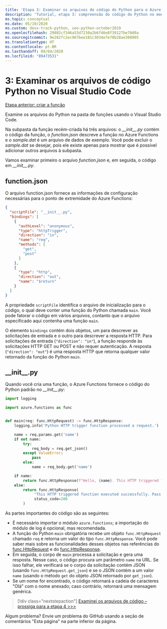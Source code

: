 ```yaml
---
title: 'Etapa 3: Examinar os arquivos de código do Python para o Azure Functions no VS Code'
description: 'Tutorial, etapa 3: compreensão do código do Python no modelo fornecido pelo Azure Functions.'
ms.topic: conceptual
ms.date: 05/19/2020
ms.custom: devx-track-python, seo-python-october2019
ms.openlocfilehash: 29802cf346a53d7230a2b6f46e8f39127be70d0a
ms.sourcegitcommit: 9e282fc2ec967bee181c3034e7e70b28ae308905
ms.translationtype: HT
ms.contentlocale: pt-BR
ms.lasthandoff: 09/04/2020
ms.locfileid: "89473531"
---
```

# <a name="3-examine-the-python-code-files-in-visual-studio-code"></a>3: Examinar os arquivos de código Python no Visual Studio Code

[Etapa anterior: criar a função](tutorial-vs-code-serverless-python-02.md)

Examine os arquivos do Python na pasta de funções usando o Visual Studio Code.

Na subpasta da função recém-criada há três arquivos: o *\_\_init\_\_.py* contém o código da função, o *function.json* descreve a função no Azure Functions e o *sample.dat* é um arquivo de dados de exemplo. Você pode excluir o *sample.dat* se desejar, pois ele existe apenas para mostrar que é possível adicionar outros arquivos à subpasta.

Vamos examinar primeiro o arquivo *function.json* e, em seguida, o código em *\_\_init\_\_.py*.

## <a name="functionjson"></a>function.json

O arquivo function.json fornece as informações de configuração necessárias para o ponto de extremidade do Azure Functions:

```json
{
  "scriptFile": "__init__.py",
  "bindings": [
    {
      "authLevel": "anonymous",
      "type": "httpTrigger",
      "direction": "in",
      "name": "req",
      "methods": [
        "get",
        "post"
      ]
    },
    {
      "type": "http",
      "direction": "out",
      "name": "$return"
    }
  ]
}
```

A propriedade `scriptFile` identifica o arquivo de inicialização para o código, o qual deve conter uma função do Python chamada `main`. Você pode fatorar o código em vários arquivos, contanto que o arquivo especificado aqui contenha uma função `main`.

O elemento `bindings` contém dois objetos, um para descrever as solicitações de entrada e o outro para descrever a resposta HTTP. Para solicitações de entrada (`"direction": "in"`), a função responde às solicitações HTTP GET ou POST e não requer autenticação. A resposta (`"direction": "out"`) é uma resposta HTTP que retorna qualquer valor retornado da função do Python `main`.

## <a name="__init__py"></a>\_\_init\_\_.py

Quando você cria uma função, o Azure Functions fornece o código do Python padrão no *\_\_Init\_\_.py*:

```python
import logging

import azure.functions as func


def main(req: func.HttpRequest) -> func.HttpResponse:
    logging.info('Python HTTP trigger function processed a request.')

    name = req.params.get('name')
    if not name:
        try:
            req_body = req.get_json()
        except ValueError:
            pass
        else:
            name = req_body.get('name')

    if name:
        return func.HttpResponse(f"Hello, {name}. This HTTP triggered function executed successfully.")
    else:
        return func.HttpResponse(
             "This HTTP triggered function executed successfully. Pass a name in the query string or in the request body for a personalized response.",
             status_code=200
        )
```

As partes importantes do código são as seguintes:

- É necessário importar o módulo `azure.functions`; a importação do módulo de log é opcional, mas recomendada.
- A função do Python `main` obrigatória recebe um objeto `func.HttpRequest` chamado `req` e retorna um valor do tipo `func.HttpResponse`. Você pode saber mais sobre as funcionalidades desses objetos nas referências do [func.HttpRequest](/python/api/azure-functions/azure.functions.httprequest?view=azure-python) e do [func.HttpResponse](/python/api/azure-functions/azure.functions.httpresponse?view=azure-python).
- Em seguida, o corpo de `main` processa a solicitação e gera uma resposta. Nesse caso, o código procura um parâmetro `name` na URL. Se isso falhar, ele verificará se o corpo da solicitação contém JSON (usando `func.HttpRequest.get_json`) e se o JSON contém a um valor `name` (usando o método `get` do objeto JSON retornado por `get_json`).
- Se um nome for encontrado, o código retornará a cadeia de caracteres "Olá" com o nome anexado; caso contrário, retornará uma mensagem genérica.

> [!div class="nextstepaction"]
> [Examinei os arquivos de código – prossiga para a etapa 4 >>>](tutorial-vs-code-serverless-python-04.md)

Algum problema? Envie um problema do GitHub usando a seção de comentários "Esta página" na parte inferior da página.
